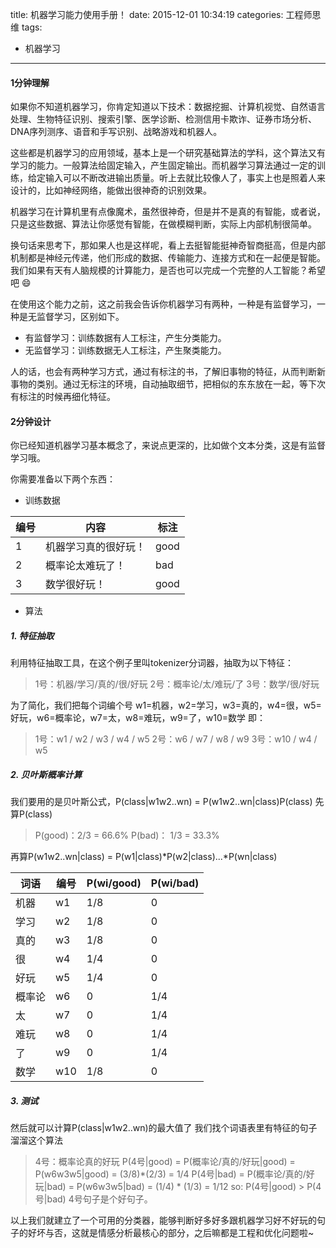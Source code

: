 title: 机器学习能力使用手册！
date: 2015-12-01 10:34:19
categories: 工程师思维
tags:
- 机器学习
---
#### 1分钟理解
如果你不知道机器学习，你肯定知道以下技术：数据挖掘、计算机视觉、自然语言处理、生物特征识别、搜索引擎、医学诊断、检测信用卡欺诈、证券市场分析、DNA序列测序、语音和手写识别、战略游戏和机器人。

这些都是机器学习的应用领域，基本上是一个研究基础算法的学科，这个算法又有学习的能力。一般算法给固定输入，产生固定输出。而机器学习算法通过一定的训练，给定输入可以不断改进输出质量。听上去就比较像人了，事实上也是照着人来设计的，比如神经网络，能做出很神奇的识别效果。

机器学习在计算机里有点像魔术，虽然很神奇，但是并不是真的有智能，或者说，只是这些数据、算法让你感觉有智能，在做模糊判断，实际上内部机制很简单。

换句话来思考下，那如果人也是这样呢，看上去挺智能挺神奇智商挺高，但是内部机制都是神经元传递，他们形成的数据、传输能力、连接方式和在一起便是智能。我们如果有天有人脑规模的计算能力，是否也可以完成一个完整的人工智能？希望吧 😄

在使用这个能力之前，这之前我会告诉你机器学习有两种，一种是有监督学习，一种是无监督学习，区别如下。
* 有监督学习：训练数据有人工标注，产生分类能力。
* 无监督学习：训练数据无人工标注，产生聚类能力。

人的话，也会有两种学习方式，通过有标注的书，了解旧事物的特征，从而判断新事物的类别。通过无标注的环境，自动抽取细节，把相似的东东放在一起，等下次有标注的时候再细化特征。

#### 2分钟设计
你已经知道机器学习基本概念了，来说点更深的，比如做个文本分类，这是有监督学习哦。

你需要准备以下两个东西：
* 训练数据

编号 | 内容 | 标注
----|----|-----
1 | 机器学习真的很好玩！ | good
2 | 概率论太难玩了！ | bad
3 | 数学很好玩！ | good

* 算法

##### 1. 特征抽取
利用特征抽取工具，在这个例子里叫tokenizer分词器，抽取为以下特征：
> 1号：机器/学习/真的/很/好玩
> 2号：概率论/太/难玩/了
> 3号：数学/很/好玩

为了简化，我们把每个词编个号
w1=机器，w2=学习，w3=真的，w4=很，w5=好玩，w6=概率论，w7=太，w8=难玩，w9=了，w10=数学
即：
> 1号：w1 / w2 / w3 / w4 / w5
> 2号：w6 / w7 / w8 / w9
> 3号：w10 / w4 / w5

##### 2. 贝叶斯概率计算
我们要用的是贝叶斯公式，P(class|w1w2..wn) = P(w1w2..wn|class)P(class)
先算P(class)
> P(good)：2/3 = 66.6%
> P(bad)： 1/3 = 33.3%

再算P(w1w2..wn|class) = P(w1|class)*P(w2|class)...*P(wn|class)

词语 | 编号 | P(wi/good) | P(wi/bad)
-----| -------| -------------| --------
机器 | w1 | 1/8 | 0
学习 | w2 | 1/8 | 0
真的 | w3 | 1/8 | 0
很 | w4 | 1/4 | 0
好玩 | w5 | 1/4 | 0
概率论 | w6 | 0 | 1/4
太 | w7 | 0 | 1/4
难玩 | w8 | 0 | 1/4
了 | w9 | 0 | 1/4
数学 | w10 | 1/8 | 0

##### 3. 测试
然后就可以计算P(class|w1w2..wn)的最大值了 
我们找个词语表里有特征的句子溜溜这个算法
> 4号：概率论真的好玩
> P(4号|good) = P(概率论/真的/好玩|good) = P(w6w3w5|good) = (3/8)*(2/3) = 1/4
> P(4号|bad) = P(概率论/真的/好玩|bad) = P(w6w3w5|bad) = (1/4) * (1/3) = 1/12
> so: P(4号|good) > P(4号|bad)
> 4号句子是个好句子。 

以上我们就建立了一个可用的分类器，能够判断好多好多跟机器学习好不好玩的句子的好坏与否，这就是情感分析最核心的部分，之后嘛都是工程和优化问题啦~
